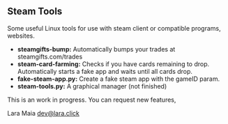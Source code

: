 Steam Tools
-----------

Some useful Linux tools for use with steam client or compatible programs, websites.

- **steamgifts-bump:** Automatically bumps your trades at steamgifts.com/trades
- **steam-card-farming:** Checks if you have cards remaining to drop. Automatically starts a fake app and waits until all cards drop.
- **fake-steam-app.py:** Create a fake steam app with the gameID param.
- **steam-tools.py:** A graphical manager (not finished)

This is an work in progress. You can request new features,

Lara Maia <dev@lara.click>
